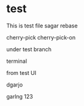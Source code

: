 # test
This is test file
sagar
rebase

cherry-pick
cherry-pick-on

under test branch

terminal

from test UI

dgarjo







garlng
123
